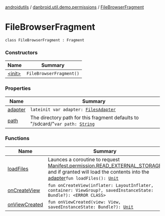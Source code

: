 [androidutils](../../index.md) / [danbroid.util.demo.permissions](../index.md) / [FileBrowserFragment](./index.md)

# FileBrowserFragment

`class FileBrowserFragment : Fragment`

### Constructors

| Name | Summary |
|---|---|
| [&lt;init&gt;](-init-.md) | `FileBrowserFragment()` |

### Properties

| Name | Summary |
|---|---|
| [adapter](adapter.md) | `lateinit var adapter: `[`FilesAdapter`](../-files-adapter/index.md) |
| [path](path.md) | The directory path for this fragment defaults to "/sdcard/"`var path: `[`String`](https://kotlinlang.org/api/latest/jvm/stdlib/kotlin/-string/index.html) |

### Functions

| Name | Summary |
|---|---|
| [loadFiles](load-files.md) | Launces a coroutine to request [Manifest.permission.READ_EXTERNAL_STORAGE](#) and if granted will load the contents into the [adapter](adapter.md)`fun loadFiles(): `[`Unit`](https://kotlinlang.org/api/latest/jvm/stdlib/kotlin/-unit/index.html) |
| [onCreateView](on-create-view.md) | `fun onCreateView(inflater: LayoutInflater, container: ViewGroup?, savedInstanceState: Bundle?): <ERROR CLASS>` |
| [onViewCreated](on-view-created.md) | `fun onViewCreated(view: View, savedInstanceState: Bundle?): `[`Unit`](https://kotlinlang.org/api/latest/jvm/stdlib/kotlin/-unit/index.html) |
